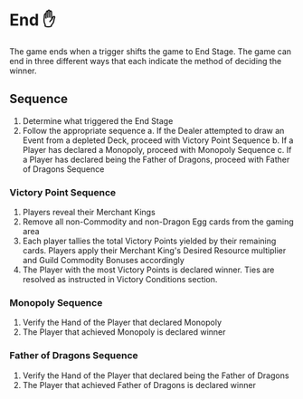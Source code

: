 # End ✋

The game ends when a trigger shifts the game to End Stage. The game can end in three different ways that each indicate the method of deciding the winner.

## Sequence

1. Determine what triggered the End Stage
2. Follow the appropriate sequence
  a. If the Dealer attempted to draw an Event from a depleted Deck, proceed with Victory Point Sequence
  b. If a Player has declared a Monopoly, proceed with Monopoly Sequence
  c. If a Player has declared being the Father of Dragons, proceed with Father of Dragons Sequence

### Victory Point Sequence

1. Players reveal their Merchant Kings
2. Remove all non-Commodity and non-Dragon Egg cards from the gaming area
3. Each player tallies the total Victory Points yielded by their remaining cards. Players apply their Merchant King's Desired Resource multiplier and Guild Commodity Bonuses accordingly
4. The Player with the most Victory Points is declared winner. Ties are resolved as instructed in Victory Conditions section.

### Monopoly Sequence

1. Verify the Hand of the Player that declared Monopoly
2. The Player that achieved Monopoly is declared winner

### Father of Dragons Sequence

1. Verify the Hand of the Player that declared being the Father of Dragons
2. The Player that achieved Father of Dragons is declared winner

